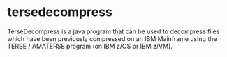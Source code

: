 # tersedecompress
TerseDecompress is a java program that can be used to decompress files which have been previously compressed on an IBM Mainframe using the TERSE / AMATERSE program (on IBM z/OS or IBM z/VM).
